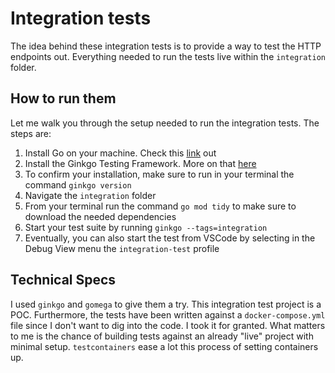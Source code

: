 # Integration tests

The idea behind these integration tests is to provide a way to test the HTTP endpoints out. Everything needed to run the tests live within the `integration` folder.

## How to run them

Let me walk you through the setup needed to run the integration tests. The steps are:

1. Install Go on your machine. Check this [link](https://go.dev/doc/install) out
2. Install the Ginkgo Testing Framework. More on that [here](https://onsi.github.io/ginkgo/#why-ginkgo)
3. To confirm your installation, make sure to run in your terminal the command `ginkgo version`
4. Navigate the `integration` folder
5. From your terminal run the command `go mod tidy` to make sure to download the needed dependencies
6. Start your test suite by running `ginkgo --tags=integration`
7. Eventually, you can also start the test from VSCode by selecting in the Debug View menu the `integration-test` profile

## Technical Specs

I used `ginkgo` and `gomega` to give them a try. This integration test project is a POC. Furthermore, the tests have been written against a `docker-compose.yml` file since I don't want to dig into the code. I took it for granted. What matters to me is the chance of building tests against an already "live" project with minimal setup. `testcontainers` ease a lot this process of setting containers up.
